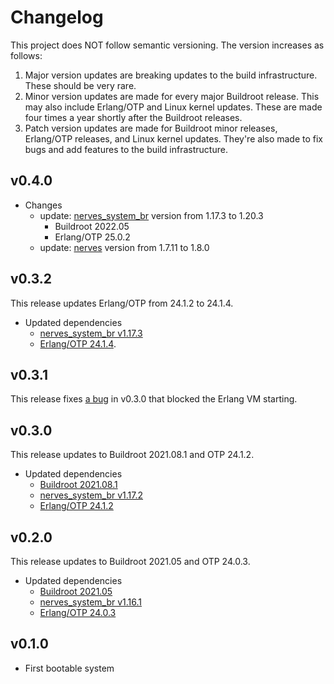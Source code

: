 # Changelog

This project does NOT follow semantic versioning. The version increases as
follows:

1. Major version updates are breaking updates to the build infrastructure.
   These should be very rare.
2. Minor version updates are made for every major Buildroot release. This
   may also include Erlang/OTP and Linux kernel updates. These are made four
   times a year shortly after the Buildroot releases.
3. Patch version updates are made for Buildroot minor releases, Erlang/OTP
   releases, and Linux kernel updates. They're also made to fix bugs and add
   features to the build infrastructure.

## v0.4.0

* Changes
  * update: [nerves_system_br](https://github.com/nerves-project/nerves_system_br) version from 1.17.3 to 1.20.3
    * Buildroot 2022.05
    * Erlang/OTP 25.0.2
  * update: [nerves](https://github.com/nerves-project/nerves) version from 1.7.11 to 1.8.0

## v0.3.2

This release updates Erlang/OTP from 24.1.2 to 24.1.4.

* Updated dependencies
  * [nerves_system_br v1.17.3](https://github.com/nerves-project/nerves_system_br/releases/tag/v1.17.3)
  * [Erlang/OTP 24.1.4](https://erlang.org/download/OTP-24.1.4.README).

## v0.3.1

This release fixes [a bug](https://github.com/pojiro/nerves_system_f3rp70/issues/4) in v0.3.0 that blocked the Erlang VM starting.

## v0.3.0

This release updates to Buildroot 2021.08.1 and OTP 24.1.2.

* Updated dependencies
  * [Buildroot 2021.08.1](http://lists.busybox.net/pipermail/buildroot/2021-October/625642.html)
  * [nerves_system_br v1.17.2](https://github.com/nerves-project/nerves_system_br/releases/tag/v1.17.2)
  * [Erlang/OTP 24.1.2](https://erlang.org/download/OTP-24.1.2.README)

## v0.2.0

This release updates to Buildroot 2021.05 and OTP 24.0.3.

* Updated dependencies
  * [Buildroot 2021.05](http://lists.busybox.net/pipermail/buildroot/2021-June/311946.html)
  * [nerves_system_br v1.16.1](https://github.com/nerves-project/nerves_system_br/releases/tag/v1.16.1)
  * [Erlang/OTP 24.0.3](https://erlang.org/download/OTP-24.0.3.README)

## v0.1.0

* First bootable system
